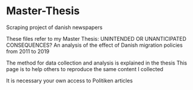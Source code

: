 # Master-Thesis
Scraping project of danish newspapers

These files refer to my Master Thesis: 
UNINTENDED OR UNANTICIPATED CONSEQUENCES? An analysis of the effect of Danish migration policies from 2011 to 2019

The method for data collection and analysis is explained in the thesis
This page is to help others to reproduce the same content I collected

It is necessary your own access to Politiken articles
